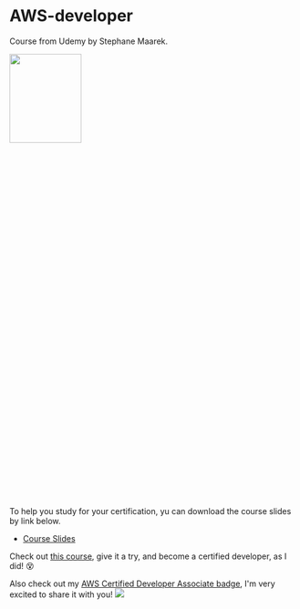 # AWS-developer
Course from Udemy by Stephane Maarek.

<img style="height: 20%; width: 50%" src="https://devot.team/assets/blogs/how_and_why_to_host_your_sitemaps_inside_aws_s3_bucket/header-c2819caca4b401f2ca1507d6a3b79dda6821498334f971dbc23a0b6718d9b59d.svg">

To help you study for your certification, yu can download the course slides by link below.
- <a href="https://github.com/hovmikayelyan/AWS-developer/tree/main/AWS Certified Developer Slides v7.pdf">Course Slides</a>

Check out <a targe="_blank" href="https://www.udemy.com/course/aws-certified-developer-associate-dva-c01/">this course</a>, give it a try, and become a certified developer, as I did! :dizzy_face:

Also check out my <a href="https://www.credly.com/badges/40df9175-77d0-4f98-991c-5b632d3cba00/public_url">AWS Certified Developer Associate badge</a>, I'm very excited to share it with you!
<a targe="_blank" href="https://www.udemy.com/course/aws-certified-developer-associate-dva-c01/">
    <img src="https://images.credly.com/size/340x340/images/b9feab85-1a43-4f6c-99a5-631b88d5461b/image.png" >
</a>